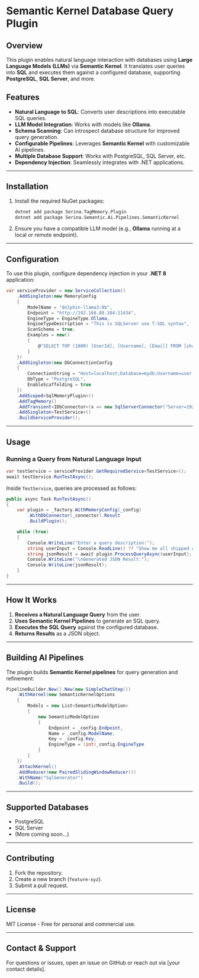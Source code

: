 # Semantic Kernel Database Query Plugin

## Overview
This plugin enables natural language interaction with databases using **Large Language Models (LLMs)** via **Semantic Kernel**. It translates user queries into **SQL** and executes them against a configured database, supporting **PostgreSQL**, **SQL Server**, and more.

## Features
- **Natural Language to SQL**: Converts user descriptions into executable SQL queries.
- **LLM Model Integration**: Works with models like **Ollama**.
- **Schema Scanning**: Can introspect database structure for improved query generation.
- **Configurable Pipelines**: Leverages **Semantic Kernel** with customizable AI pipelines.
- **Multiple Database Support**: Works with PostgreSQL, SQL Server, etc.
- **Dependency Injection**: Seamlessly integrates with .NET applications.

---

## Installation

1. Install the required NuGet packages:
   ```sh
   dotnet add package Serina.TagMemory.Plugin
   dotnet add package Serina.Semantic.Ai.Pipelines.SemanticKernel
   ```
2. Ensure you have a compatible LLM model (e.g., **Ollama** running at a local or remote endpoint).

---

## Configuration
To use this plugin, configure dependency injection in your **.NET 8** application:

```csharp
var serviceProvider = new ServiceCollection()
    .AddSingleton(new MemoryConfig
    {
        ModelName = "dolphin-llama3:8b",
        Endpoint = "http://192.168.88.104:11434",
        EngineType = EngineType.Ollama,
        EngineTypeDescription = "This is SQLServer use T-SQL syntax",
        ScanSchema = true,
        Examples = new()
        {
            @"SELECT TOP (1000) [UserId], [Username], [Email] FROM [shared].[dbo].[Users]"
        }
    })
    .AddSingleton(new DbConnectionConfig
    {
        ConnectionString = "Host=localhost;Database=mydb;Username=user;Password=pass",
        DbType = "PostgreSQL",
        EnableScaffolding = true
    })
    .AddScoped<SqlMemoryPlugin>()
    .AddTagMemory()
    .AddTransient<IDbConnector>(x => new SqlServerConnector("Server=192.168.88.230;Database=shared;User Id=sa;Password=yourpassword;Encrypt=False;TrustServerCertificate=True;"))
    .AddSingleton<TestService>()
    .BuildServiceProvider();
```

---

## Usage
### Running a Query from Natural Language Input
```csharp
var testService = serviceProvider.GetRequiredService<TestService>();
await testService.RunTestAsync();
```
Inside `TestService`, queries are processed as follows:

```csharp
public async Task RunTestAsync()
{
    var plugin = _factory.WithMemoryConfig(_config)
        .WithDbConnector(_connector).Result
        .BuildPlugin();

    while (true)
    {
        Console.WriteLine("Enter a query description:");
        string userInput = Console.ReadLine() ?? "Show me all shipped orders";
        string jsonResult = await plugin.ProcessQueryAsync(userInput);
        Console.WriteLine("\nGenerated JSON Result:");
        Console.WriteLine(jsonResult);
    }
}
```

---

## How It Works
1. **Receives a Natural Language Query** from the user.
2. **Uses Semantic Kernel Pipelines** to generate an SQL query.
3. **Executes the SQL Query** against the configured database.
4. **Returns Results** as a JSON object.

---

## Building AI Pipelines
The plugin builds **Semantic Kernel pipelines** for query generation and refinement:

```csharp
PipelineBuilder.New().New(new SimpleChatStep())
    .WithKernel(new SemanticKernelOptions
    {
        Models = new List<SemanticModelOption>
        {
            new SemanticModelOption
            {
                Endpoint = _config.Endpoint,
                Name = _config.ModelName,
                Key = _config.Key,
                EngineType = (int)_config.EngineType
            }
        }
    })
    .AttachKernel()
    .AddReducer(new PairedSlidingWindowReducer())
    .WithName("SqlGenerator")
    .Build();
```

---

## Supported Databases
- PostgreSQL
- SQL Server
- (More coming soon...)

---

## Contributing
1. Fork the repository.
2. Create a new branch (`feature-xyz`).
3. Submit a pull request.

---

## License
MIT License - Free for personal and commercial use.

---

## Contact & Support
For questions or issues, open an issue on GitHub or reach out via [your contact details].

